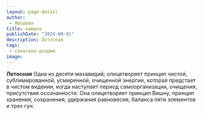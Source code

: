 ```yaml
---
layout: page-detail
author:
 - Яшодеви
title: камала
publishDate: "2024-09-01"
description: Лотосная
tags:
 - санатана дхарма
image: 
---
```


__Лотосная__
Одна из десяти махавидий; олицетворяет принцип чистой, сублимированной, усмиренной, очищенной энергии, которая предстает в чистом видении, когда наступает период самоорганизации, очищения, присутствия осознанности. Она олицетворяет принцип Вишну, принцип хранения, сохранения, удержания равновесия, баланса пяти элементов и трех гун.

